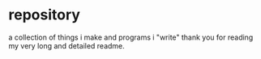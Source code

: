 # repository
a collection of things i make and programs i "write"
thank you for reading my very long and detailed readme.
